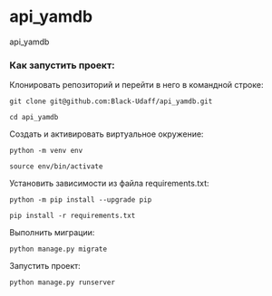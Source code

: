 # api_yamdb
api_yamdb


### Как запустить проект:

Клонировать репозиторий и перейти в него в командной строке:

```
git clone git@github.com:Black-Udaff/api_yamdb.git
```

```
cd api_yamdb
```

Cоздать и активировать виртуальное окружение:

```
python -m venv env
```

```
source env/bin/activate
```

Установить зависимости из файла requirements.txt:

```
python -m pip install --upgrade pip
```

```
pip install -r requirements.txt
```

Выполнить миграции:

```
python manage.py migrate
```

Запустить проект:

```
python manage.py runserver
```
